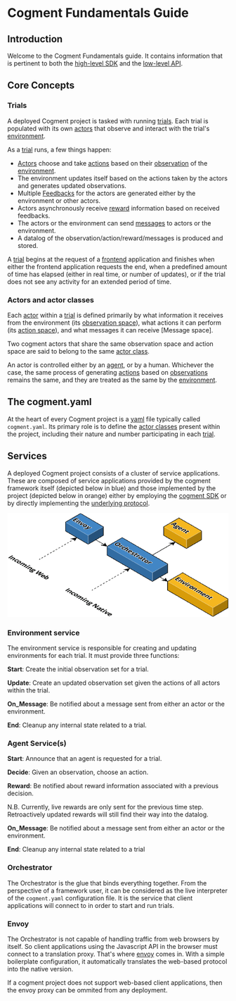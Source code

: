 # Cogment Fundamentals Guide

## Introduction

Welcome to the Cogment Fundamentals guide. It contains information that is pertinent to both the [high-level SDK]() and the [low-level API]().

## Core Concepts

### Trials

A deployed Cogment project is tasked with running [trials][3]. Each trial is populated with its own [actors][4] that observe and interact with the trial's [environment][5].

As a [trial][6] runs, a few things happen:

- [Actors][7] choose and take [actions][8] based on their [observation][9] of the [environment][10].
- The environment updates itself based on the actions taken by the actors and generates updated observations.
- Multiple [Feedbacks][11] for the actors are generated either by the environment or other actors.
- Actors asynchronously receive [reward][12] information based on received feedbacks.
- The actors or the environment can send [messages][32] to actors or the environment.
- A datalog of the observation/action/reward/messages is produced and stored.

A [trial][22] begins at the request of a [frontend][23] application and finishes when either the frontend application requests the end, when a predefined amount of time has elapsed (either in real time, or number of updates), or if the trial does not see any activity for an extended period of time.

### Actors and actor classes

Each [actor][13] within a [trial][14] is defined primarily by what information it receives from the environment (its [observation space][15]), what actions it can perform (its [action space][16]), and what messages it can receive [Message space].

Two cogment actors that share the same observation space and action space are said to belong to the same [actor class][17].

An actor is controlled either by an [agent][18], or by a human. Whichever the case, the same process of generating [actions][19] based on [observations][20] remains the same, and they are treated as the same by the [environment][21].

## The cogment.yaml

At the heart of every Cogment project is a [yaml][24] file typically called `cogment.yaml`. Its primary role is to define the [actor classes][25] present within the project, including their nature and number participating in each [trial][26].

## Services

A deployed Cogment project consists of a cluster of service applications. These are composed of service applications provided by the cogment framework itself (depicted below in blue) and those implemented by the project (depicted below in orange) either by employing the [cogment SDK](/user-guide/sdk-python) or by directly implementing the [underlying protocol](/user-guide/low-level/).

![Screenshot](/img/network_simple.png)

### Environment service

The environment service is responsible for creating and updating environments for each trial. It must provide three functions:

**Start**: Create the initial observation set for a trial.

**Update**: Create an updated observation set given the actions of all actors within the trial.

**On_Message**: Be notified about a message sent from either an actor or the environment.

**End**: Cleanup any internal state related to a trial.

### Agent Service(s)

**Start**: Announce that an agent is requested for a trial.

**Decide**: Given an observation, choose an action.

**Reward**: Be notified about reward information associated with a previous decision.

N.B. Currently, live rewards are only sent for the previous time step. Retroactively updated rewards will still find their way into the datalog.

**On_Message**: Be notified about a message sent from either an actor or the environment.

**End**: Cleanup any internal state related to a trial

### Orchestrator

The Orchestrator is the glue that binds everything together. From the perspective of a framework user, it can be considered as the live interpreter of the `cogment.yaml` configuration file. It is the service that client applications will connect to in order to start and run trials.

### Envoy

The Orchestrator is not capable of handling traffic from web browsers by itself. So client applications using the Javascript API in the browser must connect to a translation proxy. That's where [envoy](https://envoyproxy.io) comes in. With a simple boilerplate configuration, it automatically translates the web-based protocol into the native version.

If a cogment project does not support web-based client applications, then the envoy proxy can be ommited from any deployment.

[3]: ./glossary.md#trial
[4]: ./glossary.md#actor
[5]: ./glossary.md#environment
[6]: ./glossary.md#triak
[7]: ./glossary.md#actor
[8]: ./glossary.md#action
[9]: ./glossary.md#observations
[10]: ./glossary.md#environment
[11]: ./glossary.md#feedback
[12]: ./glossary.md#reward
[13]: ./glossary.md#actor
[14]: ./glossary.md#trial
[15]: ./glossary.md#observation-space
[16]: ./glossary.md#action-space
[17]: ./glossary.md#actor-class
[18]: ./glossary.md#agent
[19]: ./glossary.md#action
[20]: ./glossary.md#observation
[21]: ./glossary.md#environment
[22]: ./glossary.md#trial
[23]: ./glossary.md#frontend
[24]: https://yaml.org/
[25]: ./glossary.md#actor-class
[26]: ./glossary.md#trial
[27]: ./glossary.md#actor-class
[28]: ./glossary.md#agent
[31]: ./glossary.md#observation
[32]: ./glossary.md#message
[32]: ./glossary.md#message-space
